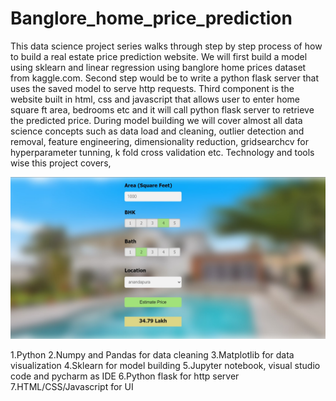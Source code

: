 # Banglore_home_price_prediction

This data science project series walks through step by step process of how to build a real estate price prediction website. We will first build a model using sklearn and linear regression using banglore home prices dataset from kaggle.com. Second step would be to write a python flask server that uses the saved model to serve http requests. Third component is the website built in html, css and javascript that allows user to enter home square ft area, bedrooms etc and it will call python flask server to retrieve the predicted price. During model building we will cover almost all data science concepts such as data load and cleaning, outlier detection and removal, feature engineering, dimensionality reduction, gridsearchcv for hyperparameter tunning, k fold cross validation etc. Technology and tools wise this project covers,

![App Screenshot](https://github.com/saparayajaychandra/Banglore_home_price/blob/main/Screenshot%202023-12-28%20204855.jpg)

1.Python
2.Numpy and Pandas for data cleaning
3.Matplotlib for data visualization
4.Sklearn for model building
5.Jupyter notebook, visual studio code and pycharm as IDE
6.Python flask for http server
7.HTML/CSS/Javascript for UI
